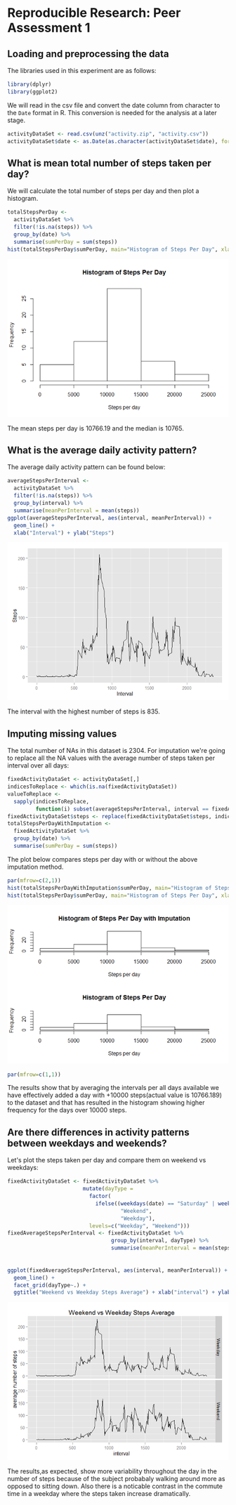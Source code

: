 # Reproducible Research: Peer Assessment 1


## Loading and preprocessing the data

The libraries used in this experiment are as follows:

```r
library(dplyr)
library(ggplot2)
```


We will read in the csv file and convert the date column from character to the `Date` format in R. This
conversion is needed for the analysis at a later stage.


```r
activityDataSet <- read.csv(unz("activity.zip", "activity.csv"))
activityDataSet$date <- as.Date(as.character(activityDataSet$date), format = "%Y-%m-%d")
```


## What is mean total number of steps taken per day?

We will calculate the total number of steps per day and then plot a histogram.


```r
totalStepsPerDay <-
  activityDataSet %>%
  filter(!is.na(steps)) %>%
  group_by(date) %>% 
  summarise(sumPerDay = sum(steps))
hist(totalStepsPerDay$sumPerDay, main="Histogram of Steps Per Day", xlab="Steps per day")
```

![](PA1_template_files/figure-html/unnamed-chunk-3-1.png) 

The mean steps per day is 10766.19 and the median is 10765.

## What is the average daily activity pattern?

The average daily activity pattern can be found below:

```r
averageStepsPerInterval <-
  activityDataSet %>%
  filter(!is.na(steps)) %>%
  group_by(interval) %>% 
  summarise(meanPerInterval = mean(steps))
ggplot(averageStepsPerInterval, aes(interval, meanPerInterval)) +
  geom_line() +
  xlab("Interval") + ylab("Steps")
```

![](PA1_template_files/figure-html/unnamed-chunk-4-1.png) 

The interval with the highest number of steps is 835.

## Imputing missing values
The total number of NAs in this dataset is 2304. For imputation we're going to replace all the NA values with the average number of steps taken per interval over all days:


```r
fixedActivityDataSet <- activityDataSet[,]
indicesToReplace <- which(is.na(fixedActivityDataSet))
valueToReplace <- 
  sapply(indicesToReplace, 
         function(i) subset(averageStepsPerInterval, interval == fixedActivityDataSet[i,3])$meanPerInterval)
fixedActivityDataSet$steps <- replace(fixedActivityDataSet$steps, indicesToReplace, valueToReplace)
totalStepsPerDayWithImputation <-
  fixedActivityDataSet %>%
  group_by(date) %>% 
  summarise(sumPerDay = sum(steps))
```


The plot below compares steps per day with or without the above imputation method.

```r
par(mfrow=c(2,1))
hist(totalStepsPerDayWithImputation$sumPerDay, main="Histogram of Steps Per Day with Imputation", xlab="Steps per day", ylim=c(0,35))
hist(totalStepsPerDay$sumPerDay, main="Histogram of Steps Per Day", xlab="Steps per day", ylim=c(0,35))
```

![](PA1_template_files/figure-html/unnamed-chunk-6-1.png) 

```r
par(mfrow=c(1,1)) 
```

The results show that by averaging the intervals per all days available we have effectively added a day with +10000 steps(actual value is 10766.189) to the dataset and that has resulted in the histogram showing higher frequency for the days over 10000 steps. 

## Are there differences in activity patterns between weekdays and weekends?

Let's plot the steps taken per day and compare them on weekend vs weekdays:


```r
fixedActivityDataSet <- fixedActivityDataSet %>%
                        mutate(dayType = 
                          factor(
                            ifelse((weekdays(date) == "Saturday" | weekdays(date) == "Sunday"), 
                                    "Weekend", 
                                    "Weekday"), 
                          levels=c("Weekday", "Weekend")))
fixedAverageStepsPerInterval <- fixedActivityDataSet %>%
                                 group_by(interval, dayType) %>%
                                 summarise(meanPerInterval = mean(steps))


ggplot(fixedAverageStepsPerInterval, aes(interval, meanPerInterval)) + 
  geom_line() + 
  facet_grid(dayType~.) + 
  ggtitle("Weekend vs Weekday Steps Average") + xlab("interval") + ylab("average number of steps")
```

![](PA1_template_files/figure-html/unnamed-chunk-7-1.png) 

The results,as expected, show more variability throughout the day in the number of steps because of the subject probabaly walking around more as opposed to sitting down. Also there is a noticable contrast in the commute time in a weekday where the steps taken increase dramatically.
